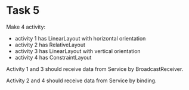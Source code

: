 # Task 5
Make 4 activity:
- activity 1 has LinearLayout with horizontal orientation
- activity 2 has RelativeLayout
- activity 3 has LinearLayout with vertical orientation
- activity 4 has ConstraintLayout


Activity 1 and 3 should receive data from Service by BroadcastReceiver.

Activity 2 and 4 should receive data from Service by binding.